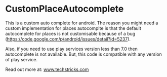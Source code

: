 # CustomPlaceAutocomplete
This is a custom auto complete for android. The reason you might need a custom implementation for places autocomplte is that the default autocomplete for places is not customisable because of a bug (https://code.google.com/p/android/issues/detail?id=5237). 

Also, if you need to use play services version less than 7.0 then autocomplete is not available. But, this code is compatible with any version of play service.

Read out more at: www.techstricks.com
